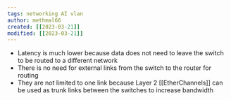 ```yaml
---
tags: networking AI vlan 
author: methmal66
created: [[2023-03-21]]
modified: [[2023-03-21]]
---
```

- Latency is much lower because data does not need to leave the switch to be routed to a different network
- There is no need for external links from the switch to the router for routing
- They are not limited to one link because Layer 2 [[EtherChannels]] can be used as trunk links between the switches to increase bandwidth